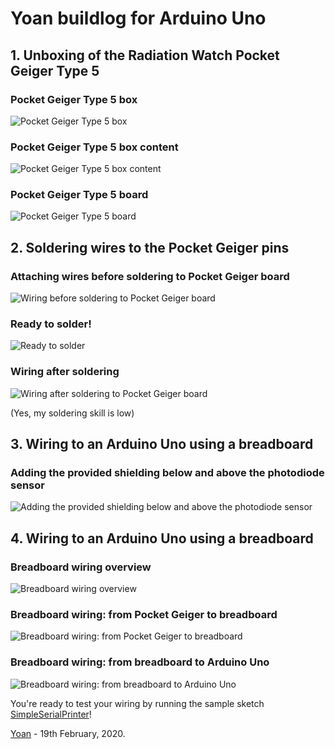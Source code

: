 # Yoan buildlog for Arduino Uno

## 1. Unboxing of the Radiation Watch Pocket Geiger Type 5

### Pocket Geiger Type 5 box

![](/buildlogs/yoant_uno/1.jpg?raw=true "Pocket Geiger Type 5 box")

### Pocket Geiger Type 5 box content

![](/buildlogs/yoant_uno/2.jpg?raw=true "Pocket Geiger Type 5 box content")

### Pocket Geiger Type 5 board

![](/buildlogs/yoant_uno/3.jpg?raw=true "Pocket Geiger Type 5 board")

## 2. Soldering wires to the Pocket Geiger pins

### Attaching wires before soldering to Pocket Geiger board

![](/buildlogs/yoant_uno/5.jpg?raw=true "Wiring before soldering to Pocket Geiger board")

### Ready to solder!

![](/buildlogs/yoant_uno/4.jpg?raw=true "Ready to solder")

### Wiring after soldering

![](/buildlogs/yoant_uno/6.jpg?raw=true "Wiring after soldering to Pocket Geiger board")

(Yes, my soldering skill is low)

## 3. Wiring to an Arduino Uno using a breadboard

### Adding the provided shielding below and above the photodiode sensor

![](/buildlogs/yoant_uno/7.jpg?raw=true "Adding the provided shielding below and above the photodiode sensor")

## 4. Wiring to an Arduino Uno using a breadboard

### Breadboard wiring overview

![](/buildlogs/yoant_uno/8.jpg?raw=true "Breadboard wiring overview")

### Breadboard wiring: from Pocket Geiger to breadboard

![](/buildlogs/yoant_uno/9.jpg?raw=true "Breadboard wiring: from Pocket Geiger to breadboard")

### Breadboard wiring: from breadboard to Arduino Uno

![](/buildlogs/yoant_uno/10.jpg?raw=true "Breadboard wiring: from breadboard to Arduino Uno")

You're ready to test your wiring by running the sample sketch [SimpleSerialPrinter](/examples/SimpleSerialPrinter/SimpleSerialPrinter.ino)!

[Yoan](mailto:y@yoantournade.com) - 19th February, 2020.
